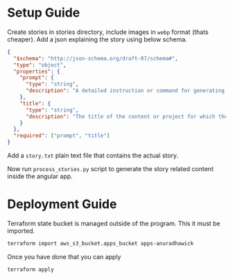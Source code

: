 # Setup Guide

Create stories in stories directory, include images in `webp` format (thats cheaper). Add a json explaining the story using below schema.

```json
{
  "$schema": "http://json-schema.org/draft-07/schema#",
  "type": "object",
  "properties": {
    "prompt": {
      "type": "string",
      "description": "A detailed instruction or command for generating content, specifying the nature and requirements of the content to be created."
    },
    "title": {
      "type": "string",
      "description": "The title of the content or project for which the prompt is issued, serving as a brief identifier or name."
    }
  },
  "required": ["prompt", "title"]
}
```

Add a `story.txt` plain text file that contains the actual story.

Now run `process_stories.py` script to generate the story related content inside the angular app.

# Deployment Guide

Terraform state bucket is managed outside of the program. This it must be imported.

```bash
terraform import aws_s3_bucket.apps_bucket apps-anuradhawick
```

Once you have done that you can apply

```bash
terraform apply
```